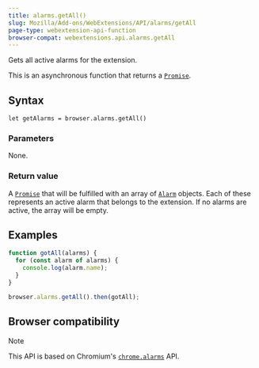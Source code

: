 ```yaml
---
title: alarms.getAll()
slug: Mozilla/Add-ons/WebExtensions/API/alarms/getAll
page-type: webextension-api-function
browser-compat: webextensions.api.alarms.getAll
---
```




Gets all active alarms for the extension.

This is an asynchronous function that returns a [`Promise`](/Web/JavaScript/Reference/Global_Objects/Promise).

## Syntax

```js-nolint
let getAlarms = browser.alarms.getAll()
```

### Parameters

None.

### Return value

A [`Promise`](/Web/JavaScript/Reference/Global_Objects/Promise) that will be fulfilled with an array of [`Alarm`](/Mozilla/Add-ons/WebExtensions/API/alarms/Alarm) objects. Each of these represents an active alarm that belongs to the extension. If no alarms are active, the array will be empty.

## Examples

```js
function gotAll(alarms) {
  for (const alarm of alarms) {
    console.log(alarm.name);
  }
}

browser.alarms.getAll().then(gotAll);
```



## Browser compatibility



> [!NOTE]
> This API is based on Chromium's [`chrome.alarms`](https://developer.chrome.com/docs/extensions/reference/api/alarms) API.
